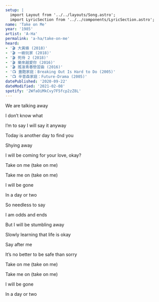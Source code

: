 ```yaml
---
setup: |
  import Layout from '../../layouts/Song.astro';
  import LyricSection from '../../components/LyricSection.astro';
name: 'Take on Me'
year: '1985'
artist: 'A-Ha'
permalink: 'a-ha/take-on-me'
heard:
- '🎬 大黃蜂 (2018)'
- '🎬 一級玩家 (2018)'
- '🎬 死侍 2 (2018)'
- '🎬 樂來越愛你 (2016)'
- '🎬 搖滾青春戀習曲 (2016)'
- '📺 蓋酷家庭：Breaking Out Is Hard to Do (2005)'
- '📺 辛普森家庭：Future-Drama (2005)'
datePublished: '2020-09-22'
dateModified: '2021-02-08'
spotify: '2WfaOiMkCvy7F5fcp2zZ8L'
---
```


<LyricSection>

We are talking away

I don&rsquo;t know what

I&rsquo;m to say I will say it anyway

Today is another day to find you

Shying away

I will be coming for your love, okay?

</LyricSection>

<LyricSection>

Take on me (take on me)

Take me on (take on me)

I will be gone

In a day or two

</LyricSection>

<LyricSection>

So needless to say

I am odds and ends

But I will be stumbling away

Slowly learning that life is okay

Say after me

It&rsquo;s no better to be safe than sorry

</LyricSection>

<LyricSection>

Take on me (take on me)

Take me on (take on me)

I will be gone

In a day or two

</LyricSection>
